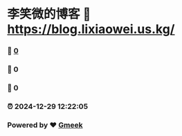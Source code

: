 # 李笑微的博客 :link: https://blog.lixiaowei.us.kg/ 
### :page_facing_up: [0](https://blog.lixiaowei.us.kg//tag.html) 
### :speech_balloon: 0 
### :hibiscus: 0 
### :alarm_clock: 2024-12-29 12:22:05 
### Powered by :heart: [Gmeek](https://github.com/Meekdai/Gmeek)
